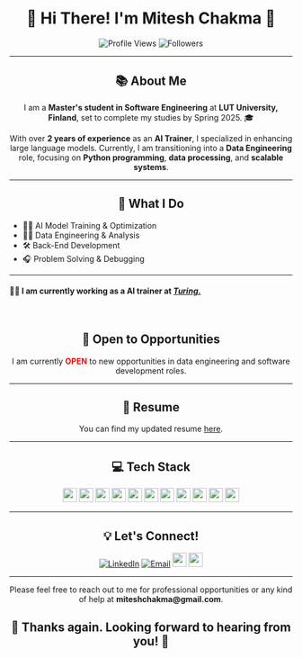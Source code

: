 
<h1 align="center">👋 Hi There! I'm Mitesh Chakma 🌟</h1>

<p align="center">
<img src="https://komarev.com/ghpvc/?username=MiteshChakma" alt="Profile Views" />
<img src="https://img.shields.io/github/followers/MiteshChakma?label=Followers&style=social" alt="Followers" />
</p>

---

<h2 align="center">📚 About Me</h2>
<p align="center">
I am a <b>Master's student in Software Engineering</b> at <b>LUT University, Finland</b>, set to complete my studies by Spring 2025. 🎓
</p>

<p align="center">
With over <b>2 years of experience</b> as an <b>AI Trainer</b>, I specialized in enhancing large language models. Currently, I am transitioning into a <b>Data Engineering</b> role, focusing on <b>Python programming</b>, <b>data processing</b>, and <b>scalable systems</b>. 
</p>

---

<h2 align="center">🎨 What I Do</h2>
<ul>
<li>👨‍💻 AI Model Training & Optimization</li>
<li>👨‍💼 Data Engineering & Analysis</li>
<li>🛠️ Back-End Development</li>
<li>🎧 Problem Solving & Debugging</li>
</ul>


---


<h4> 🧑‍💼 I am currently working as a AI trainer at <bold><i><a href="https://www.turing.com/">Turing. </a></i></bold></h4> 
<br>


<h2 align="center">💼 Open to Opportunities</h2>
<p align="center">I am currently <b style="color:red;">OPEN</b> to new opportunities in data engineering and software development roles.</p>

---

<h2 align="center">📝 Resume</h2>
<p align="center">You can find my updated resume <a href="[https://drive.google.com/file/d/1IoWoVEoKrETnVK9twsE7DEPAG_tEr_i0/view?usp=sharing](https://drive.google.com/file/d/1H4Vb9vS175jXpil6PFrmcnaUlS7Y1pns/view?usp=sharing)">here</a>.</p>

---

<h2 align="center">💻 Tech Stack</h2>
<p align="center">
<img src="https://img.shields.io/badge/python-3776AB.svg?&style=for-the-badge&logo=python&logoColor=white" height="25"/>
<img src="https://img.shields.io/badge/javascript-F7DF1E.svg?&style=for-the-badge&logo=javascript&logoColor=white" height="25"/>
<img src="https://img.shields.io/badge/firebase-FFCA28.svg?&style=for-the-badge&logo=firebase&logoColor=white" height="25"/>
<img src="https://img.shields.io/badge/mysql-4479A1.svg?&style=for-the-badge&logo=mysql&logoColor=white" height="25"/>
<img src="https://img.shields.io/badge/PostgreSQL-316192?style=for-the-badge&logo=postgresql&logoColor=white" height="25"/> 
<img src="https://img.shields.io/badge/Docker-2CA5E0?style=for-the-badge&logo=docker&logoColor=white" height="25"/>
<img src="https://img.shields.io/badge/Flask-000000.svg?&style=for-the-badge&logo=flask&logoColor=white" height="25"/>
<img src="https://img.shields.io/badge/Django-092D1F.svg?&style=for-the-badge&logo=Django&logoColor=white" height="25"/>
<img src="https://img.shields.io/badge/Postman-FF6C37?style=for-the-badge&logo=Postman&logoColor=white" height="25"/>
<img src="https://img.shields.io/badge/Git-F05032?style=for-the-badge&logo=git&logoColor=white" height="25"/>
<img src="https://img.shields.io/badge/Nginx-009639?style=for-the-badge&logo=nginx&logoColor=white" height="25"/>
</p>

---

<h2 align="center">💡 Let's Connect!</h2>
<p align="center">
<a href="https://www.linkedin.com/in/miteshchakma/"><img src="https://img.shields.io/badge/-LinkedIn-blue?style=flat-square&logo=linkedin" alt="LinkedIn"></a>
<a href="mailto:mitesh.chakma@example.com"><img src="https://img.shields.io/badge/-Email-red?style=flat-square&logo=gmail&logoColor=white" alt="Email"></a>
<a href="https://wa.me/8801673238021"><img src="https://img.shields.io/badge/WhatsApp-25D366?style=for-the-badge&logo=whatsapp&logoColor=white" height="25"/></a>
<a href="https://stackoverflow.com/users/3775790/mitesh"><img src="https://img.shields.io/badge/Stack_Overflow-FE7A16?style=for-the-badge&logo=stack-overflow&logoColor=white" height="25"/></a>
</p>

---

<p align="center">Please feel free to reach out to me for professional opportunities or any kind of help at <b>miteshchakma@gmail.com</b>.</p>

<h2 align="center"> 👋 Thanks again. Looking forward to hearing from you! 🚀</h2>
